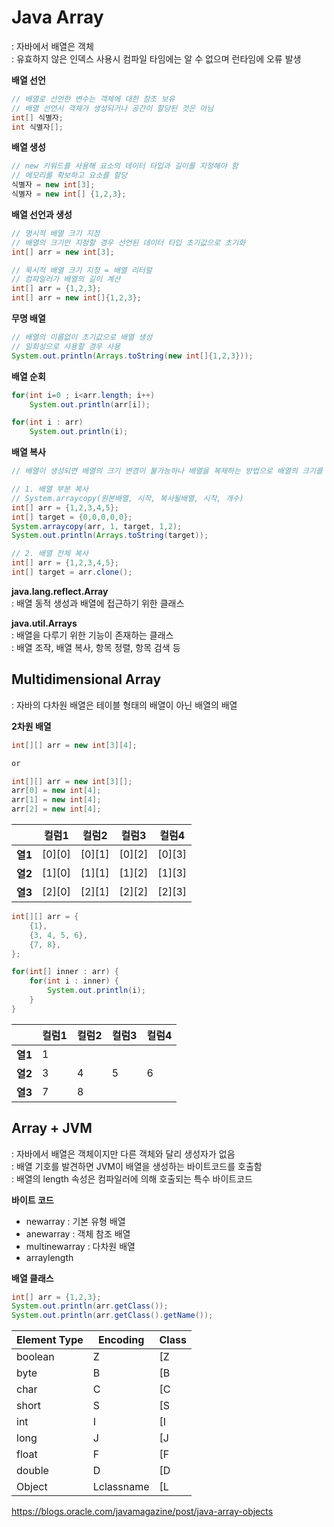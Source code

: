# Java Array   
: 자바에서 배열은 객체  
: 유효하지 않은 인덱스 사용시 컴파일 타임에는 알 수 없으며 런타임에 오류 발생


**배열 선언**
```java
// 배열로 선언한 변수는 객체에 대한 참조 보유 
// 배열 선언시 객체가 생성되거나 공간이 할당된 것은 아님
int[] 식별자;
int 식별자[];
```


**배열 생성** 
```java
// new 키워드를 사용해 요소의 데이터 타입과 길이를 지정해야 함
// 메모리를 확보하고 요소를 할당
식별자 = new int[3];
식별자 = new int[] {1,2,3};
```


**배열 선언과 생성** 
```java  
// 명시적 배열 크기 지정
// 배열의 크기만 지정할 경우 선언된 데이터 타입 초기값으로 초기화
int[] arr = new int[3];

// 묵시적 배열 크기 지정 = 배열 리터럴
// 컴파일러가 배열의 길이 계산
int[] arr = {1,2,3};
int[] arr = new int[]{1,2,3};
```


**무명 배열**
```java
// 배열의 이름없이 초기값으로 배열 생성 
// 일회성으로 사용할 경우 사용
System.out.println(Arrays.toString(new int[]{1,2,3}));
```


**배열 순회**
```java
for(int i=0 ; i<arr.length; i++)
    System.out.println(arr[i]);

for(int i : arr)
    System.out.println(i);
```


**배열 복사**
```java
// 배열이 생성되면 배열의 크기 변경이 불가능하나 배열을 복제하는 방법으로 배열의 크기를 늘릴 수 있음

// 1. 배열 부분 복사
// System.arraycopy(원본배열, 시작, 복사될배열, 시작, 개수)
int[] arr = {1,2,3,4,5};
int[] target = {0,0,0,0,0};
System.arraycopy(arr, 1, target, 1,2); 
System.out.println(Arrays.toString(target));

// 2. 배열 전체 복사 
int[] arr = {1,2,3,4,5};
int[] target = arr.clone();
```


**java.lang.reflect.Array**  
: 배열 동적 생성과 배열에 접근하기 위한 클래스    


**java.util.Arrays**  
: 배열을 다루기 위한 기능이 존재하는 클래스  
: 배열 조작, 배열 복사, 항목 정렬, 항목 검색 등



## Multidimensional Array
: 자바의 다차원 배열은 테이블 형태의 배열이 아닌 배열의 배열


**2차원 배열**
```java
int[][] arr = new int[3][4];

or

int[][] arr = new int[3][];
arr[0] = new int[4];
arr[1] = new int[4];
arr[2] = new int[4];
```

&nbsp; | 컬럼1 | 컬럼2 | 컬럼3 | 컬럼4
---|---|---|---|---
<b>열1</b> | [0][0] | [0][1] | [0][2] | [0][3]
<b>열2</b> | [1][0] | [1][1] | [1][2] | [1][3]
<b>열3</b> | [2][0] | [2][1] | [2][2] | [2][3]


```java
int[][] arr = {
    {1},
    {3, 4, 5, 6},
    {7, 8},
};

for(int[] inner : arr) {
    for(int i : inner) {
        System.out.println(i);
    }
}
```

&nbsp; | 컬럼1 | 컬럼2 | 컬럼3 | 컬럼4
---|---|---|---|---
<b>열1</b> | 1 | | | |
<b>열2</b> | 3 | 4 | 5 | 6
<b>열3</b> | 7 | 8 | | |



## Array + JVM
: 자바에서 배열은 객체이지만 다른 객체와 달리 생성자가 없음  
: 배열 기호를 발견하면 JVM이 배열을 생성하는 바이트코드를 호출함    
: 배열의 length 속성은 컴파일러에 의해 호출되는 특수 바이트코드  


**바이트 코드**
- newarray : 기본 유형 배열
- anewarray : 객체 참조 배열
- multinewarray : 다차원 배열 
- arraylength


**배열 클래스**
```java
int[] arr = {1,2,3};
System.out.println(arr.getClass());
System.out.println(arr.getClass().getName());
```

Element Type | Encoding | Class
---|---|---
boolean   | Z | [Z
byte      | B | [B
char      | C | [C
short     | S | [S
int       | I | [I
long      | J | [J
float     | F | [F
double    | D | [D
Object    | Lclassname | [L


https://blogs.oracle.com/javamagazine/post/java-array-objects
